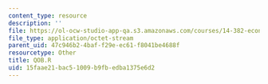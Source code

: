```yaml
---
content_type: resource
description: ''
file: https://ol-ocw-studio-app-qa.s3.amazonaws.com/courses/14-382-econometrics-spring-2017/15faae21bac51009b9fbedba1375e6d2_QOB.R
file_type: application/octet-stream
parent_uid: 47c946b2-4baf-f29e-ec61-f8041be4688f
resourcetype: Other
title: QOB.R
uid: 15faae21-bac5-1009-b9fb-edba1375e6d2
---
```

